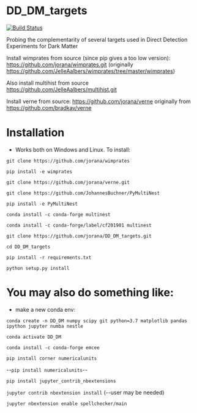# DD_DM_targets
[![Build Status](https://travis-ci.com/jorana/DD_DM_targets.svg?token=2MSppqzrkto9C3uuoWiK&branch=master)](https://travis-ci.com/jorana/DirectDmTargets)

Probing the complementarity of several targets used in Direct Detection Experiments for Dark Matter

Install wimprates from source (since pip gives a too low version):
<https://github.com/jorana/wimprates.git> (originally <https://github.com/JelleAalbers/wimprates/tree/master/wimprates>)

Also install multihist from source
https://github.com/JelleAalbers/multihist.git

Install verne from source:
<https://github.com/jorana/verne> originally from <https://github.com/bradkav/verne>

# Installation
 - Works both on Windows and Linux. To install:
 
``git clone https://github.com/jorana/wimprates``

``pip install -e wimprates``

``git clone https://github.com/jorana/verne.git``

``git clone https://github.com/JohannesBuchner/PyMultiNest``

``pip install -e PyMultiNest``

``conda install -c conda-forge multinest``

``conda install -c conda-forge/label/cf201901 multinest ``

``git clone https://github.com/jorana/DD_DM_targets.git``

``cd DD_DM_targets``

``pip install -r requirements.txt``

``python setup.py install``






# You may also do something like:
 - make a new conda env:

``conda create -n DD_DM numpy scipy git python=3.7 matplotlib pandas ipython jupyter numba nestle``

``conda activate DD_DM``

``conda install -c conda-forge emcee`` 

``pip install corner numericalunits``

--``pip install numericalunits``--

``pip install jupyter_contrib_nbextensions``

``jupyter contrib nbextension install`` (--user may be needed)

``jupyter nbextension enable spellchecker/main``
